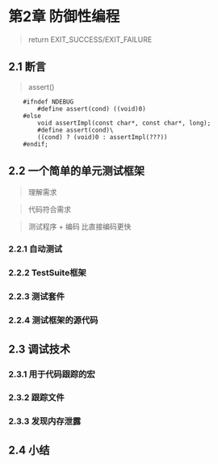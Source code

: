 # 第2章 防御性编程

> return EXIT_SUCCESS/EXIT_FAILURE

## 2.1 断言

>assert()

```
	#ifndef NDEBUG
	    #define assert(cond) ((void)0)
	#else
	    void assertImpl(const char*, const char*, long);
	    #define assert(cond)\
	    ((cond) ? (void)0 : assertImpl(???))
	#endif;
```

## 2.2 一个简单的单元测试框架

>理解需求

>代码符合需求

>测试程序 + 编码  比直接编码更快

### 2.2.1 自动测试

### 2.2.2 TestSuite框架

### 2.2.3 测试套件

### 2.2.4 测试框架的源代码

## 2.3 调试技术

### 2.3.1 用于代码跟踪的宏

### 2.3.2 跟踪文件

### 2.3.3 发现内存泄露

## 2.4 小结


































